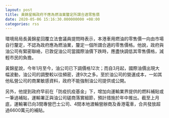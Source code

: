 ```yaml
---
layout: post
title: 黃錦星稱政府不應為燃油業釐定所謂合適零售價
date: 2020-05-06 15:16:30.000000000 +08:00
categories: rss
---
```


環境局局長黃錦星回覆立法會議員提問時表示，本港車用燃油的零售價一向由市場自行釐定，不認為政府應為燃油業，釐定一個所謂合適的零售價格。他說，政府與油公司有緊密聯絡，已敦促油公司當國際油價下跌時，應盡快調低其零售價格，減輕市民的負擔。

黃錦星說，今年1月至今，油公司已下調價格12次；而自3月起，國際油價出現大幅波動，油公司的調整較以往頻密，達9次之多。至於油公司的營運成本，一如其他私營公司的商業敏感資料，政府不能強制油公司提供或公開。

另外，他提到政府早前在「防疫抗疫基金」下，增加向運輸業界提供的燃料補貼或一筆過補貼，運輸署正與油公司磋商落實細節，預計措施於年中推出。截至上月底，運輸署已向3間專營巴士公司、4間本地渡輪營辦商及香港電車，合共發放超過6600萬元的補貼。
